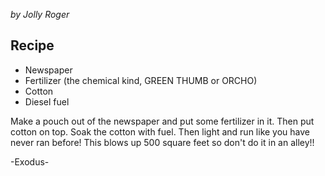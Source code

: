 _by Jolly Roger_

## Recipe

- Newspaper
- Fertilizer (the chemical kind, GREEN THUMB or ORCHO)
- Cotton
- Diesel fuel

Make a pouch out of the newspaper and put some fertilizer in it. 
Then put cotton on top. Soak the cotton with fuel. Then light and 
run like you have never ran before! This blows up 500 square feet 
so don't do it in an alley!!

-Exodus-
